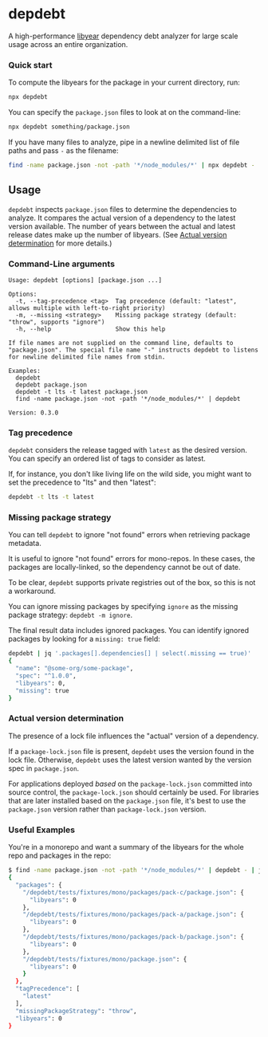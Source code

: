 # depdebt

A high-performance [libyear](https://libyear.com/) dependency debt analyzer for large scale usage across an entire organization.

### Quick start

To compute the libyears for the package in your current directory, run:

```bash
npx depdebt
```

You can specify the `package.json` files to look at on the command-line:

```bash
npx depdebt something/package.json
```

If you have many files to analyze, pipe in a newline delimited list of file paths and pass `-` as the filename:

```bash
find -name package.json -not -path '*/node_modules/*' | npx depdebt -
```

## Usage

`depdebt` inspects `package.json` files to determine the dependencies to analyze. It compares the actual version of a dependency to the latest version available. The number of years between the actual and latest release dates make up the number of libyears. (See [Actual version determination](#actual-version-determination) for more details.)

### Command-Line arguments

```
Usage: depdebt [options] [package.json ...]

Options:
  -t, --tag-precedence <tag>  Tag precedence (default: "latest", allows multiple with left-to-right priority)
  -m, --missing <strategy>    Missing package strategy (default: "throw", supports "ignore")
  -h, --help                  Show this help

If file names are not supplied on the command line, defaults to "package.json". The special file name "-" instructs depdebt to listens for newline delimited file names from stdin.

Examples:
  depdebt
  depdebt package.json
  depdebt -t lts -t latest package.json
  find -name package.json -not -path '*/node_modules/*' | depdebt

Version: 0.3.0
```

### Tag precedence

`depdebt` considers the release tagged with `latest` as the desired version. You can specify an ordered list of tags to consider as latest.

If, for instance, you don't like living life on the wild side, you might want to set the precedence to "lts" and then "latest":

```bash
depdebt -t lts -t latest
```

### Missing package strategy

You can tell `depdebt` to ignore "not found" errors when retrieving package metadata. 

It is useful to ignore "not found" errors for mono-repos. In these cases, the packages are locally-linked, so the dependency cannot be out of date.

To be clear, `depdebt` supports private registries out of the box, so this is not a workaround.

You can ignore missing packages by specifying `ignore` as the missing package strategy: `depdebt -m ignore`.

The final result data includes ignored packages. You can identify ignored packages by looking for a `missing: true` field:

```bash
depdebt | jq '.packages[].dependencies[] | select(.missing == true)'
{
  "name": "@some-org/some-package",
  "spec": "^1.0.0",
  "libyears": 0,
  "missing": true
}
```

### Actual version determination

The presence of a lock file influences the "actual" version of a dependency.

If a `package-lock.json` file is present, `depdebt` uses the version found in the lock file. Otherwise, `depdebt` uses the latest version wanted by the version spec in `package.json`.

For applications deployed _based_ on the `package-lock.json` committed into source control, the `package-lock.json` should certainly be used. For libraries that are later installed based on the `package.json` file, it's best to use the `package.json` version rather than `package-lock.json` version.

### Useful Examples

You're in a monorepo and want a summary of the libyears for the whole repo and packages in the repo:

```bash
$ find -name package.json -not -path '*/node_modules/*' | depdebt - | jq '.packages |= with_entries(.value |= {libyears})'
{
  "packages": {
    "/depdebt/tests/fixtures/mono/packages/pack-c/package.json": {
      "libyears": 0
    },
    "/depdebt/tests/fixtures/mono/packages/pack-a/package.json": {
      "libyears": 0
    },
    "/depdebt/tests/fixtures/mono/packages/pack-b/package.json": {
      "libyears": 0
    },
    "/depdebt/tests/fixtures/mono/package.json": {
      "libyears": 0
    }
  },
  "tagPrecedence": [
    "latest"
  ],
  "missingPackageStrategy": "throw",
  "libyears": 0
}
```

